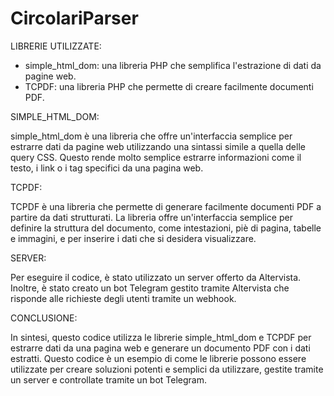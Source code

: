 # CircolariParser

LIBRERIE UTILIZZATE: 
 - simple_html_dom: una libreria PHP che semplifica l'estrazione di dati da pagine web.
 - TCPDF: una libreria PHP che permette di creare facilmente documenti PDF.
 
 
SIMPLE_HTML_DOM:

simple_html_dom è una libreria che offre un'interfaccia semplice per estrarre dati da pagine web utilizzando una sintassi simile a quella delle query CSS. Questo rende   molto semplice estrarre informazioni come il testo, i link o i tag specifici da una pagina web.


TCPDF:

TCPDF è una libreria che permette di generare facilmente documenti PDF a partire da dati strutturati. La libreria offre un'interfaccia semplice per definire la           struttura del documento, come intestazioni, piè di pagina, tabelle e immagini, e per inserire i dati che si desidera visualizzare.


SERVER:

Per eseguire il codice, è stato utilizzato un server offerto da Altervista. Inoltre, è stato creato un bot Telegram gestito tramite Altervista che risponde alle richieste degli utenti tramite un webhook.


CONCLUSIONE:

In sintesi, questo codice utilizza le librerie simple_html_dom e TCPDF per estrarre dati da una pagina web e generare un documento PDF con i dati estratti. Questo codice è un esempio di come le librerie possono essere utilizzate per creare soluzioni potenti e semplici da utilizzare, gestite tramite un server e controllate tramite un bot Telegram.
